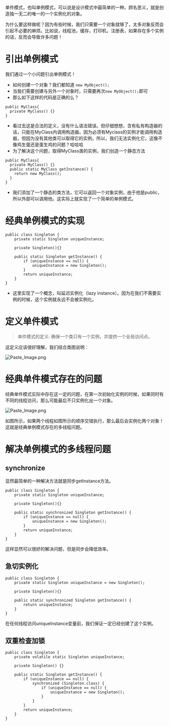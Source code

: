 单件模式，也叫单例模式，可以说是设计模式中最简单的一种。顾名思义，就是创造独一无二的唯一的一个实例化的对象。

为什么要这样做呢？因为有些时候，我们只需要一个对象就够了，太多对象反而会引起不必要的麻烦。比如说，线程池，缓存，打印机，注册表，如果存在多个实例的话，反而会导致许多问题！

# 引出单例模式

我们通过一个小问题引出单例模式！
* 如何创建一个对象？我们都知道 `new MyObject();`
* 当我们需要创建与另外一个对象时，只需要再次`new MyObject();`即可
* 那么如下这样的代码是正确的么？

```
public MyClass{
  private MyClass() {}  
}
```
* 看过去这是合法的定义，没有什么语法错误。但仔细想想，含有私有构造器的话，只能在MyClass内调用构造器。因为必须有Myclass的实例才能调用构造器，但因为没有其他类可以取得它的实例，所以，我们无法实例化它，这像不像鸡生蛋还是蛋生鸡的问题？哈哈哈
* 为了解决这个问题，取得MyClass类的实例，我们创造一个静态方法

```
public MyClass{
  private MyClass() {}  
  public static MyClass getInstance() {
    return new MyClass();
  }
}
```
* 我们添加了一个静态的类方法，它可以返回一个对象实例，由于他是public，所以外部可以调用他。这实际上就实现了一个简单的单例模式。

# 经典单例模式的实现

```
public class Singleton {
	private static Singleton uniqueInstance;
	
	private Singleton(){}
	
	public static Singleton getInstance() {
		if (uniqueInstance == null) {
			uniqueInstance = new Singleton();
		}
		return uniqueInstance;
	} 
}
```
*  这里实现了一个概念，叫延迟实例化（lazy instance）。因为在我们不需要实例的时候，这个实例就永远不会被实例化。

# 定义单件模式
>单件模式的定义: 确保一个类只有一个实例，并提供一个全局访问点。

这定义应该很好理解，我们结合类图说明：

![Paste_Image.png](http://upload-images.jianshu.io/upload_images/1234352-46f80fd9bf14355c.png?imageMogr2/auto-orient/strip%7CimageView2/2/w/1240)

# 经典单件模式存在的问题
经典单件模式实际中存在这一定的问题，在第一次初始化实例的时候，如果同时有不同的线程访问，那么可能最后不只实例化出一个对象。

![Paste_Image.png](http://upload-images.jianshu.io/upload_images/1234352-f35abcdeb877e907.png?imageMogr2/auto-orient/strip%7CimageView2/2/w/1240)

如图所示，如果两个线程如图所示的顺序交错执行，那么最后会实例化两个对象！
这就是经典单例模式存在的多线程问题。

# 解决单例模式的多线程问题

## synchronize
显然最简单的一种解决方法就是同步getInstance方法。

```
public class Singleton {
	private static Singleton uniqueInstance;
	
	private Singleton(){}
	
	public static synchronized Singleton getInstance() {
		if (uniqueInstance == null) {
			uniqueInstance = new Singleton();
		}
		return uniqueInstance;
	} 
}
```
这样显然可以很好的解决问题，但是同步会降低效率。

## 急切实例化

```
public class Singleton {
	private static Singleton uniqueInstance = new Singleton();
	
	private Singleton(){}
	
	public static synchronized Singleton getInstance() {
		return uniqueInstance;
	} 
}
```

在任何线程访问uniqueInstance变量前，我们保证一定已经创建了这个实例。

## 双重检查加锁

```
public class Singleton {
	private volatile static Singleton uniqueInstance;
	
	private Singleton() {}
	
	public static Singleton getInstance() {
		if (uniqueInstance == null) {
			synchronized (Singleton.class) {
				if (uniqueInstance == null) {
					uniqueInstance = new Singleton();
				}
			}
		}
		return uniqueInstance;
	}
}
```
